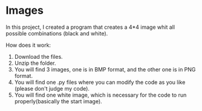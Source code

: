 # Images
In this project, I created a program that creates a 4*4 image whit all possible combinations (black and white). 

How does it work:

1) Download the files.
2) Unzip the folder.
3) You will find 3 images, one is in BMP format, and the other one is in PNG format.
4) You will find one .py files where you can modify the code as you like (please don't judge my code).
5) You will find one white image, which is necessary for the code to run properly(basically the start image).
